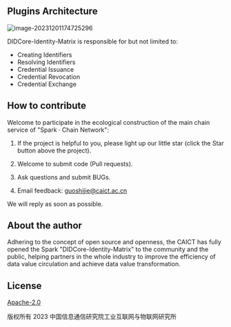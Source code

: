## Plugins Architecture

![image-20231201174725296](G:/区块链/1.项目/31.DID开源项目/image-20231201174725296.png)

DIDCore-Identity-Matrix is responsible for but not limited to:

- Creating Identifiers
- Resolving Identifiers
- Credential Issuance
- Credential Revocation
- Credential Exchange

## How to contribute

Welcome to participate in the ecological construction of the main chain service of "Spark · Chain Network":

1. If the project is helpful to you, please light up our little star (click the Star button above the project).

2. Welcome to submit code (Pull requests).

3. Ask questions and submit BUGs.

4. Email feedback: guoshijie@caict.ac.cn

We will reply as soon as possible.

## About the author

Adhering to the concept of open source and openness, the CAICT has fully opened the Spark "DIDCore-Identity-Matrix" to the community and the public, helping partners in the whole industry to improve the efficiency of data value circulation and achieve data value transformation.

## License

[Apache-2.0](http://www.apache.org/licenses/LICENSE-2.0)

版权所有 2023 中国信息通信研究院工业互联网与物联网研究所